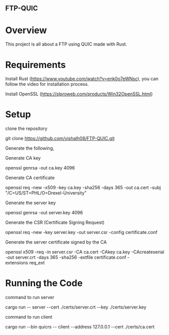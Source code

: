 ## FTP-QUIC

# Overview

This project is all about a FTP using QUIC made with Rust.

# Requirements

Install Rust (https://www.youtube.com/watch?v=enk0o7eWNsc), you can follow the video for installation process.

Install OpenSSL (https://slproweb.com/products/Win32OpenSSL.html)

# Setup

clone the repository

git clone https://github.com/vishalh08/FTP-QUIC.git

Generate the following,

Generate CA key

openssl genrsa -out ca.key 4096

Generate CA certificate

openssl req -new -x509 -key ca.key -sha256 -days 365 -out ca.cert -subj "/C=US/ST=PHL/O=Drexel-University"

Generate the server key

openssl genrsa -out server.key 4096

Generate the CSR (Certificate Signing Request)

openssl req -new -key server.key -out server.csr -config certificate.conf

Generate the server certificate signed by the CA

openssl x509 -req -in server.csr -CA ca.cert -CAkey ca.key -CAcreateserial -out server.crt -days 365 -sha256 -extfile certificate.conf -extensions req_ext

# Running the Code

command to run server

cargo run -- server --cert ./certs/server.crt --key ./certs/server.key

command to run client

cargo run --bin quicrs -- client --address 127.0.0.1 --cert ./certs/ca.cert
